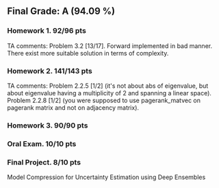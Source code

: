 ## Final Grade: A (94.09 %)

### Homework 1. 92/96 pts

TA comments:
Problem 3.2 [13/17]. Forward implemented in bad manner. There exist more suitable solution in terms of complexity.

### Homework 2. 141/143 pts

TA comments:
Problem 2.2.5 [1/2] (it's not about abs of eigenvalue, but about eigenvalue having a multiplicity of 2 and spanning a linear space). Problem 2.2.8 [1/2] (you were supposed to use pagerank_matvec on pagerank matrix and not on adjacency matrix).

### Homework 3. 90/90 pts

### Oral Exam. 10/10 pts

### Final Project. 8/10 pts

Model Compression for Uncertainty Estimation using Deep Ensembles